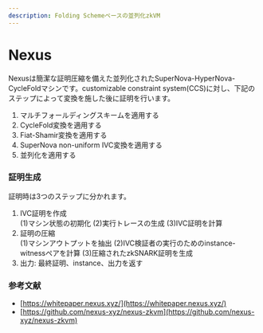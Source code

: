 ```yaml
---
description: Folding Schemeベースの並列化zkVM
---
```


# Nexus

Nexusは簡潔な証明圧縮を備えた並列化されたSuperNova-HyperNova-CycleFoldマシンです。customizable constraint system(CCS)に対し、下記のステップによって変換を施した後に証明を行います。

1. マルチフォールディングスキームを適用する
2. CycleFold変換を適用する
3. Fiat-Shamir変換を適用する
4. SuperNova non-uniform IVC変換を適用する
5. 並列化を適用する

### 証明生成

証明時は3つのステップに分かれます。

1. IVC証明を作成\
   (1)マシン状態の初期化 (2)実行トレースの生成 (3)IVC証明を計算
2. 証明の圧縮\
   (1)マシンアウトプットを抽出 (2)IVC検証者の実行のためのinstance-witnessペアを計算 (3)圧縮されたzkSNARK証明を生成
3. 出力: 最終証明、instance、出力を返す

### 参考文献

* [https://whitepaper.nexus.xyz/](https://whitepaper.nexus.xyz/)
* [https://github.com/nexus-xyz/nexus-zkvm](https://github.com/nexus-xyz/nexus-zkvm)
